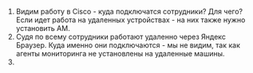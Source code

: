 1. Видим работу в Cisco - куда подключатся сотрудники? Для чего? Если идет работа на удаленных устройствах - на них также нужно установить АМ.
2. Судя по всему сотрудники работают удаленно через Яндекс Браузер. Куда именно они подключаются - мы не видим, так как агенты мониторинга не установлены на удаленные машины.
3. 